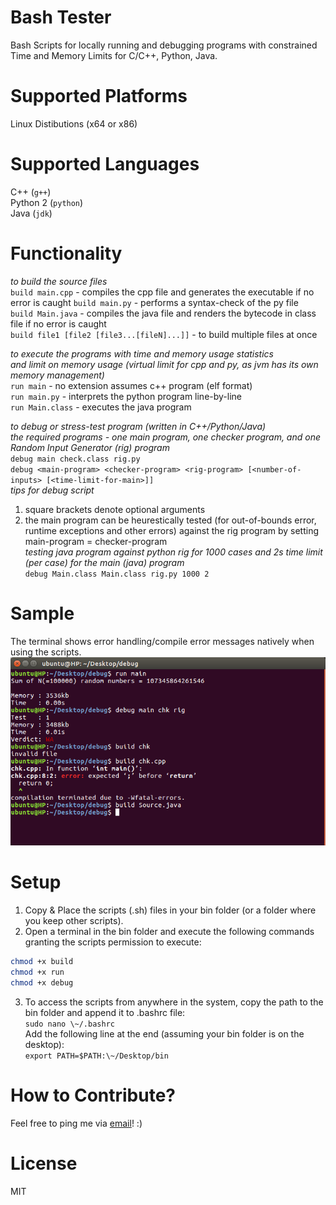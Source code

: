 # Bash Tester
Bash Scripts for locally running and debugging programs with constrained Time and Memory Limits for C/C++, Python, Java.
    
# Supported Platforms    
Linux Distibutions (x64 or x86)   

# Supported Languages
C++ (`g++`)   
Python 2 (`python`)   
Java (`jdk`)  
    
# Functionality    
*to build the source files*     
`build main.cpp` - compiles the cpp file and generates the executable if no error is caught
`build main.py` - performs a syntax-check of the py file    
`build Main.java` - compiles the java file and renders the bytecode in class file if no error is caught     
`build file1 [file2 [file3...[fileN]...]]` - to build multiple files at once    

*to execute the programs with time and memory usage statistics*   
*and limit on memory usage (virtual limit for cpp and py, as jvm has its own memory management)*       
`run main` - no extension assumes c++ program (elf format)   
`run main.py` - interprets the python program line-by-line    
`run Main.class` - executes the java program

*to debug or stress-test program (written in C++/Python/Java)*    
*the required programs - one main program, one checker program, and one Random Input Generator (rig) program*    
`debug main check.class rig.py`      
`debug <main-program> <checker-program> <rig-program> [<number-of-inputs> [<time-limit-for-main>]]`     
*tips for debug script*    
1. square brackets denote optional arguments    
2. the main program can be heurestically tested (for out-of-bounds error, runtime exceptions and other errors) against the rig program by setting main-program = checker-program    
*testing java program against python rig for 1000 cases and 2s time limit (per case) for the main (java) program*     
`debug Main.class Main.class rig.py 1000 2`

# Sample
The terminal shows error handling/compile error messages natively when using the scripts.
![alt text](https://github.com/sidhantnagpal/bash-tester/blob/master/sample/sample.png "Sample")

# Setup   
1. Copy & Place the scripts (.sh) files in your bin folder (or a folder where you keep other scripts).
2. Open a terminal in the bin folder and execute the following commands granting the scripts permission to execute:    
```bash
chmod +x build     
chmod +x run     
chmod +x debug
```
3. To access the scripts from anywhere in the system, copy the path to the bin folder and append it to .bashrc file:    
`sudo nano \~/.bashrc`    
Add the following line at the end (assuming your bin folder is on the desktop):   
`export PATH=$PATH:\~/Desktop/bin`    

# How to Contribute?
Feel free to ping me via [email](mailto:sidhantnagpal97@gmail.com)! :)     
     
# License
MIT

